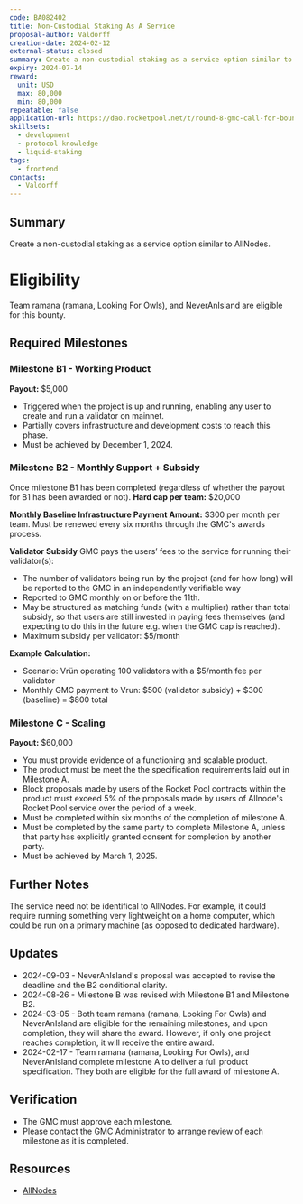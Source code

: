 ```yaml
---
code: BA082402
title: Non-Custodial Staking As A Service
proposal-author: Valdorff
creation-date: 2024-02-12
external-status: closed
summary: Create a non-custodial staking as a service option similar to AllNodes.
expiry: 2024-07-14
reward: 
  unit: USD
  max: 80,000
  min: 80,000
repeatable: false
application-url: https://dao.rocketpool.net/t/round-8-gmc-call-for-bounty-applications-deadline-is-january-14/2558/6
skillsets:
  - development
  - protocol-knowledge
  - liquid-staking
tags: 
  - frontend
contacts:
  - Valdorff
---
```


## Summary
Create a non-custodial staking as a service option similar to AllNodes. 

# Eligibility
Team ramana (ramana, Looking For Owls), and NeverAnIsland are eligible for this bounty.

## Required Milestones

### Milestone B1 - Working Product
**Payout:** $5,000
* Triggered when the project is up and running, enabling any user to create and run a validator on mainnet.
* Partially covers infrastructure and development costs to reach this phase.
* Must be achieved by December 1, 2024.

### Milestone B2 - Monthly Support + Subsidy
Once milestone B1 has been completed (regardless of whether the payout for B1 has been awarded or not).
**Hard cap per team:** $20,000

**Monthly Baseline Infrastructure Payment
Amount:** $300 per month per team. Must be renewed every six months through the GMC's awards process.

**Validator Subsidy**
GMC pays the users’ fees to the service for running their validator(s):
- The number of validators being run by the project (and for how long) will be reported to the GMC in an independently verifiable way
- Reported to GMC monthly on or before the 11th.
- May be structured as matching funds (with a multiplier) rather than total subsidy, so that users are still invested in paying fees themselves (and expecting to do this in the future e.g. when the GMC cap is reached).
- Maximum subsidy per validator: $5/month

**Example Calculation:**
- Scenario: Vrün operating 100 validators with a $5/month fee per validator
- Monthly GMC payment to Vrun: $500 (validator subsidy) + $300 (baseline) = $800 total


### Milestone C - Scaling
**Payout:** $60,000  

* You must provide evidence of a functioning and scalable product.
* The product must be meet the the specification requirements laid out in Milestone A.
* Block proposals made by users of the Rocket Pool contracts within the product must exceed 5% of the proposals made by users of Allnode's Rocket Pool service over the period of a week. 
* Must be completed within six months of the completion of milestone A.
* Must be completed by the same party to complete Milestone A, unless that party has explicitly granted consent for completion by another party.
* Must be achieved by March 1, 2025.

## Further Notes

The service need not be identifical to AllNodes. For example, it could require running something very lightweight on a home computer, which could be run on a primary machine (as opposed to dedicated hardware).

## Updates

* 2024-09-03 - NeverAnIsland's proposal was accepted to revise the deadline and the B2 conditional clarity.
* 2024-08-26 - Milestone B was revised with Milestone B1 and Milestone B2.
* 2024-03-05 - Both team ramana (ramana, Looking For Owls) and NeverAnIsland are eligible for the remaining milestones, and upon completion, they will share the award. However, if only one project reaches completion, it will receive the entire award.
* 2024-02-17 - Team ramana (ramana, Looking For Owls), and NeverAnIsland complete milestone A to deliver a full product specification. They both are eligible for the full award of milestone A.

## Verification
* The GMC must approve each milestone.
* Please contact the GMC Administrator to arrange review of each milestone as it is completed.

## Resources
* [AllNodes](https://www.allnodes.com/)
